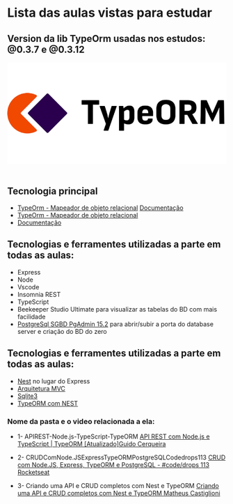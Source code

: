 # Lista das aulas vistas para estudar

## Version da lib TypeOrm usadas nos estudos: @0.3.7 e @0.3.12
<img src="https://github.com/typeorm/typeorm/raw/master/resources/logo_big.png">
&nbsp;&nbsp;&nbsp;&nbsp;&nbsp;&nbsp;&nbsp;&nbsp;&nbsp;&nbsp;&nbsp;&nbsp;&nbsp;

## Tecnologia principal
- [TypeOrm - Mapeador de objeto relacional](https://orkhan.gitbook.io/typeorm/docs/relational-query-builder) [Documentação](https://typeorm.io)
- [TypeOrm - Mapeador de objeto relacional](https://typeorm.biunav.com/en/using-ormconfig.html#using-ormconfig-js) 
- [Documentação](https://typeorm.io)

## Tecnologias e ferramentes utilizadas a parte em todas as aulas:
- Express
- Node
- Vscode
- Insomnia REST
- TypeScript
- Beekeeper Studio Ultimate para visualizar as tabelas do BD com mais facilidade
- [PostgreSql SGBD PgAdmin 15.2](https://www.postgresql.org/download/windows/) para abrir/subir a porta do database server e criação do BD do zero

## Tecnologias e ferramentes utilizadas a parte em todas as aulas:
- [Nest](https://nestjs.com) no lugar do Express
- [Arquitetura MVC](https://blog.matheuscastiglioni.com.br/arquitetura-mvc/)
- [Sqlite3](https://www.sqlite.org/index.html)
- [TypeORM com NEST](https://docs.nestjs.com/techniques/database)

### Nome da pasta e o video relacionada a ela:

- 1- APIREST-Node.js-TypeScript-TypeORM
  [API REST com Node.js e TypeScript | TypeORM [Atualizado]Guido Cerqueira](https://www.youtube.com/watch?v=j8cm2C5-xn8)

- 2- CRUDComNode.JSExpressTypeORMPostgreSQLCodedrops113
  [CRUD com Node.JS, Express, TypeORM e PostgreSQL - #code/drops 113 Rocketseat](https://www.youtube.com/watch?v=9AO2hZJsHrs&list=PLYCbr20ulfkJ4rv9MPkUQ858q7ajqWu5Y&index=9&t=1348s)

- 3- Criando uma API e CRUD completos com Nest e TypeORM
  [Criando uma API e CRUD completos com Nest e TypeORM Matheus Castiglioni](https://www.youtube.com/watch?v=wLr23WHZQhA&list=PLYCbr20ulfkJ4rv9MPkUQ858q7ajqWu5Y&index=10&t=1055s)


